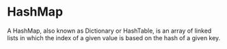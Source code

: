 # HashMap
A HashMap, also known as Dictionary or HashTable, is an array of linked lists in which the index of a given value is based on the hash of a given key.
